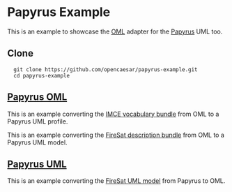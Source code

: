 # Papyrus Example

This is an example to showcase the [OML](https://opencaesar.github.io/oml/) adapter for the [Papyrus](https://www.eclipse.org/papyrus/) UML too. 

## Clone
```
  git clone https://github.com/opencaesar/papyrus-example.git
  cd papyrus-example
```

## [Papyrus OML](papyrus-oml)

This is an example converting the [IMCE vocabulary bundle](https://github.com/opencaesar/imce-vocabularies/) from OML to a Papyrus UML profile.

This is an example converting the [FireSat description bundle](https://github.com/opencaesar/firesat-example/) from OML to a Papyrus UML model.

## [Papyrus UML](papyrus-uml)

This is an example converting the [FireSat UML model](https://github.com/opencaesar/papyrus-example/papyrus-uml) from Papyrus to OML.
